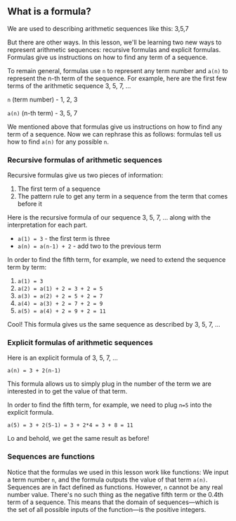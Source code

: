 ## What is a formula?

We are used to describing arithmetic sequences like this: 3,5,7
 
But there are other ways. In this lesson, we'll be learning two new ways to represent arithmetic sequences: recursive formulas and explicit formulas. Formulas give us instructions on how to find any term of a sequence.

To remain general, formulas use `n` to represent any term number and `a(n)` to represent the n-th term of the sequence. For example, here are the first few terms of the arithmetic sequence 3, 5, 7, ...


`n` (term number) - 1, 2, 3

`a(n)` (n-th term) - 3, 5, 7

We mentioned above that formulas give us instructions on how to find any term of a sequence. Now we can rephrase this as follows: formulas tell us how to find `a(n)` for any possible `n`.


### Recursive formulas of arithmetic sequences
Recursive formulas give us two pieces of information:
1. The first term of a sequence
2. The pattern rule to get any term in a sequence from the term that comes before it
   
Here is the recursive formula of our sequence 3, 5, 7, ... along with the interpretation for each part.
* `a(1) = 3` - the first term is three
* `a(n) = a(n-1) + 2` - add two to the previous term
  
In order to find the fifth term, for example, we need to extend the sequence term by term:
1. `a(1) = 3`
2. `a(2) = a(1) + 2 = 3 + 2 = 5`
3. `a(3) = a(2) + 2 = 5 + 2 = 7`
4. `a(4) = a(3) + 2 = 7 + 2 = 9`
5. `a(5) = a(4) + 2 = 9 + 2 = 11`

Cool! This formula gives us the same sequence as described by 3, 5, 7, ...

### Explicit formulas of arithmetic sequences
Here is an explicit formula of 3, 5, 7, ...

`a(n) = 3 + 2(n-1)`

This formula allows us to simply plug in the number of the term we are interested in to get the value of that term.

In order to find the fifth term, for example, we need to plug `n=5` into the explicit formula.

`a(5) = 3 + 2(5-1) = 3 + 2*4 = 3 + 8 = 11`

Lo and behold, we get the same result as before!

### Sequences are functions
Notice that the formulas we used in this lesson work like functions: We input a term number `n`, and the formula outputs the value of that term `a(n)`.
Sequences are in fact defined as functions. However, `n` cannot be any real number value. There's no such thing as the negative fifth term or the 0.4th term of a sequence.
This means that the domain of sequences—which is the set of all possible inputs of the function—is the positive integers.




